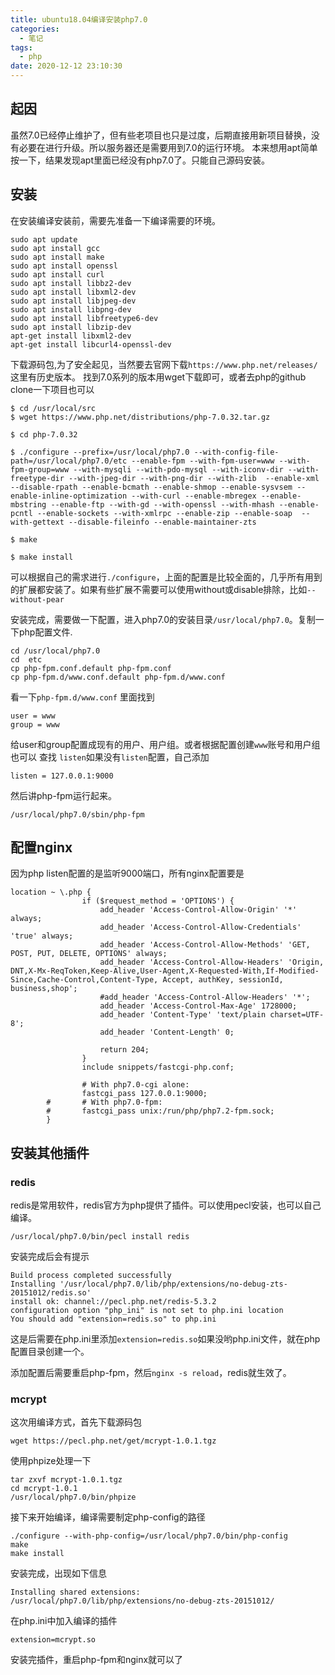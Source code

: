 ```yaml
---
title: ubuntu18.04编译安装php7.0
categories:
  - 笔记
tags:
  - php
date: 2020-12-12 23:10:30
---
```


## 起因
虽然7.0已经停止维护了，但有些老项目也只是过度，后期直接用新项目替换，没有必要在进行升级。所以服务器还是需要用到7.0的运行环境。
本来想用apt简单按一下，结果发现apt里面已经没有php7.0了。只能自己源码安装。

<!-- more -->

## 安装
在安装编译安装前，需要先准备一下编译需要的环境。
```
sudo apt update
sudo apt install gcc
sudo apt install make
sudo apt install openssl
sudo apt install curl
sudo apt install libbz2-dev
sudo apt install libxml2-dev
sudo apt install libjpeg-dev
sudo apt install libpng-dev
sudo apt install libfreetype6-dev
sudo apt install libzip-dev
apt-get install libxml2-dev
apt-get install libcurl4-openssl-dev
```
下载源码包,为了安全起见，当然要去官网下载`https://www.php.net/releases/`这里有历史版本。
找到7.0系列的版本用wget下载即可，或者去php的github clone一下项目也可以
```
$ cd /usr/local/src
$ wget https://www.php.net/distributions/php-7.0.32.tar.gz

$ cd php-7.0.32

$ ./configure --prefix=/usr/local/php7.0 --with-config-file-path=/usr/local/php7.0/etc --enable-fpm --with-fpm-user=www --with-fpm-group=www --with-mysqli --with-pdo-mysql --with-iconv-dir --with-freetype-dir --with-jpeg-dir --with-png-dir --with-zlib  --enable-xml --disable-rpath --enable-bcmath --enable-shmop --enable-sysvsem --enable-inline-optimization --with-curl --enable-mbregex --enable-mbstring --enable-ftp --with-gd --with-openssl --with-mhash --enable-pcntl --enable-sockets --with-xmlrpc --enable-zip --enable-soap  --with-gettext --disable-fileinfo --enable-maintainer-zts

$ make

$ make install

```
可以根据自己的需求进行`./configure`，上面的配置是比较全面的，几乎所有用到的扩展都安装了。如果有些扩展不需要可以使用without或disable排除，比如`--without-pear`

安装完成，需要做一下配置，进入php7.0的安装目录`/usr/local/php7.0`。复制一下php配置文件.
```
cd /usr/local/php7.0
cd  etc
cp php-fpm.conf.default php-fpm.conf
cp php-fpm.d/www.conf.default php-fpm.d/www.conf
```
看一下`php-fpm.d/www.conf` 里面找到
```
user = www
group = www

```
给user和group配置成现有的用户、用户组。或者根据配置创建`www`账号和用户组也可以
查找 `listen`如果没有`listen`配置，自己添加
```
listen = 127.0.0.1:9000

```
然后讲php-fpm运行起来。
```
/usr/local/php7.0/sbin/php-fpm
```

## 配置nginx
因为php listen配置的是监听9000端口，所有nginx配置要是
```
location ~ \.php {
                if ($request_method = 'OPTIONS') {
                    add_header 'Access-Control-Allow-Origin' '*' always;
                    add_header 'Access-Control-Allow-Credentials' 'true' always;
                    add_header 'Access-Control-Allow-Methods' 'GET, POST, PUT, DELETE, OPTIONS' always;
                    add_header 'Access-Control-Allow-Headers' 'Origin, DNT,X-Mx-ReqToken,Keep-Alive,User-Agent,X-Requested-With,If-Modified-Since,Cache-Control,Content-Type, Accept, authKey, sessionId, business,shop';
                    #add_header 'Access-Control-Allow-Headers' '*';
                    add_header 'Access-Control-Max-Age' 1728000;
                    add_header 'Content-Type' 'text/plain charset=UTF-8';
                    add_header 'Content-Length' 0;

                    return 204;
                }
                include snippets/fastcgi-php.conf;

                # With php7.0-cgi alone:
                fastcgi_pass 127.0.0.1:9000;
        #       # With php7.0-fpm:
        #       fastcgi_pass unix:/run/php/php7.2-fpm.sock;
        }

```

## 安装其他插件
### redis
redis是常用软件，redis官方为php提供了插件。可以使用pecl安装，也可以自己编译。
```
/usr/local/php7.0/bin/pecl install redis
```
安装完成后会有提示
```
Build process completed successfully
Installing '/usr/local/php7.0/lib/php/extensions/no-debug-zts-20151012/redis.so'
install ok: channel://pecl.php.net/redis-5.3.2
configuration option "php_ini" is not set to php.ini location
You should add "extension=redis.so" to php.ini

```
这是后需要在php.ini里添加`extension=redis.so`如果没哟php.ini文件，就在php配置目录创建一个。

添加配置后需要重启php-fpm，然后`nginx -s reload`，redis就生效了。

### mcrypt
这次用编译方式，首先下载源码包
```
wget https://pecl.php.net/get/mcrypt-1.0.1.tgz
```
使用phpize处理一下
```
tar zxvf mcrypt-1.0.1.tgz
cd mcrypt-1.0.1
/usr/local/php7.0/bin/phpize

```
接下来开始编译，编译需要制定php-config的路径
```
./configure --with-php-config=/usr/local/php7.0/bin/php-config
make
make install
```
安装完成，出现如下信息
```
Installing shared extensions:     /usr/local/php7.0/lib/php/extensions/no-debug-zts-20151012/
```
在php.ini中加入编译的插件
```
extension=mcrypt.so

```

安装完插件，重启php-fpm和nginx就可以了
